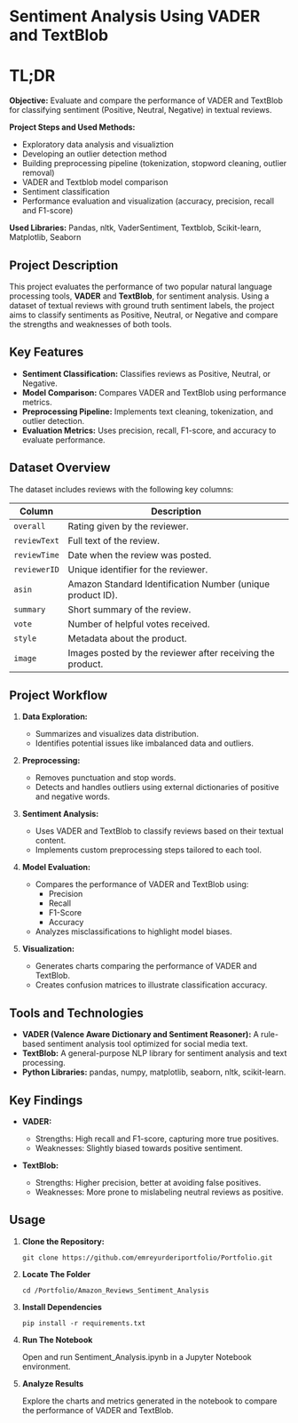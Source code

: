 # Sentiment Analysis Using VADER and TextBlob

# TL;DR

**Objective:** Evaluate and compare the performance of VADER and TextBlob for classifying sentiment (Positive, Neutral, Negative) in textual reviews.

**Project Steps and Used Methods:** 
- Exploratory data analysis and visualiztion
- Developing an outlier detection method
- Building preprocessing pipeline (tokenization, stopword cleaning, outlier removal)
- VADER and Textblob model comparison
- Sentiment classification
- Performance evaluation and visualization (accuracy, precision, recall and F1-score)

**Used Libraries:** Pandas, nltk, VaderSentiment, Textblob, Scikit-learn, Matplotlib, Seaborn

## Project Description

This project evaluates the performance of two popular natural language processing tools, **VADER** and **TextBlob**, for sentiment analysis. Using a dataset of textual reviews with ground truth sentiment labels, the project aims to classify sentiments as Positive, Neutral, or Negative and compare the strengths and weaknesses of both tools.

## Key Features

- **Sentiment Classification:** Classifies reviews as Positive, Neutral, or Negative.
- **Model Comparison:** Compares VADER and TextBlob using performance metrics.
- **Preprocessing Pipeline:** Implements text cleaning, tokenization, and outlier detection.
- **Evaluation Metrics:** Uses precision, recall, F1-score, and accuracy to evaluate performance.

## Dataset Overview

The dataset includes reviews with the following key columns:

| Column         | Description                                                                                  |
|-----------------|----------------------------------------------------------------------------------------------|
| `overall`      | Rating given by the reviewer.                                                               |
| `reviewText`   | Full text of the review.                                                                    |
| `reviewTime`   | Date when the review was posted.                                                            |
| `reviewerID`   | Unique identifier for the reviewer.                                                         |
| `asin`         | Amazon Standard Identification Number (unique product ID).                                  |
| `summary`      | Short summary of the review.                                                                |
| `vote`         | Number of helpful votes received.                                                           |
| `style`        | Metadata about the product.                                                                 |
| `image`        | Images posted by the reviewer after receiving the product.                                  |

## Project Workflow

1. **Data Exploration:**
   - Summarizes and visualizes data distribution.
   - Identifies potential issues like imbalanced data and outliers.

2. **Preprocessing:**
   - Removes punctuation and stop words.
   - Detects and handles outliers using external dictionaries of positive and negative words.

3. **Sentiment Analysis:**
   - Uses VADER and TextBlob to classify reviews based on their textual content.
   - Implements custom preprocessing steps tailored to each tool.

4. **Model Evaluation:**
   - Compares the performance of VADER and TextBlob using:
     - Precision
     - Recall
     - F1-Score
     - Accuracy
   - Analyzes misclassifications to highlight model biases.

5. **Visualization:**
   - Generates charts comparing the performance of VADER and TextBlob.
   - Creates confusion matrices to illustrate classification accuracy.

## Tools and Technologies

- **VADER (Valence Aware Dictionary and Sentiment Reasoner):** A rule-based sentiment analysis tool optimized for social media text.
- **TextBlob:** A general-purpose NLP library for sentiment analysis and text processing.
- **Python Libraries:** pandas, numpy, matplotlib, seaborn, nltk, scikit-learn.

## Key Findings

- **VADER:**
  - Strengths: High recall and F1-score, capturing more true positives.
  - Weaknesses: Slightly biased towards positive sentiment.

- **TextBlob:**
  - Strengths: Higher precision, better at avoiding false positives.
  - Weaknesses: More prone to mislabeling neutral reviews as positive.

## Usage

1. **Clone the Repository:**
   
   `git clone https://github.com/emreyurderiportfolio/Portfolio.git`

2. **Locate The Folder**
   
   `cd /Portfolio/Amazon_Reviews_Sentiment_Analysis`

3. **Install Dependencies**

    `pip install -r requirements.txt`

4. **Run The Notebook**
   
   Open and run Sentiment_Analysis.ipynb in a Jupyter Notebook environment.

5. **Analyze Results**

    Explore the charts and metrics generated in the notebook to compare the performance of VADER and TextBlob.

